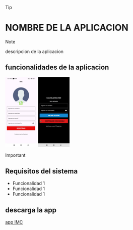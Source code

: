 >[!TIP]
><h1>NOMBRE DE LA APLICACION</h1>

>[!NOTE]   
> <p>descripcion de la aplicacion</p>

<h2>funcionalidades de la aplicacion</h2>
<p><img src="https://github.com/AndyCajas/IMC/blob/master/imagenes/img_registro.jpg?raw=true" width="100" alt=""> <img src="https://raw.githubusercontent.com/AndyCajas/IMC/refs/heads/master/imagenes/img_login.jpg" alt="" width="100"> <img src="" alt=""></p>

>[!IMPORTANT]
> <h2>Requisitos del sistema</h2>

<ul>
    <li>Funcionalidad 1</li>
    <li>Funcionalidad 1</li>
    <li>Funcionalidad 1</li>
</ul>
<h2>descarga la app</h2>
<a href="imagenes/IMC.apk">app IMC</a>
